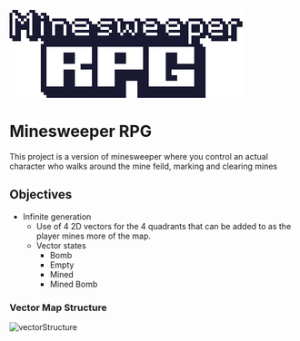 ![icon](https://github.com/maadalchemist/MinesweeperRPG/blob/main/doc/icon.png?raw=true)

# Minesweeper RPG

This project is a version of minesweeper where you control an actual character who walks around the mine feild, marking and clearing mines

## Objectives
  * Infinite generation
    * Use of 4 2D vectors for the 4 quadrants that can be added to as the player mines more of the map.
    * Vector states
      * Bomb
      * Empty
      * Mined
      * Mined Bomb
### Vector Map Structure
![vectorStructure](![icon](https://github.com/maadalchemist/MinesweeperRPG/blob/main/doc/icon.png?raw=true))
